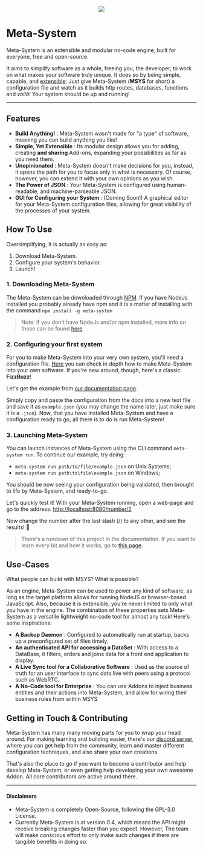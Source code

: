 <p align="center">
  <img src="https://github.com/mapikit/meta-system/assets/13098424/e520d2e4-229a-4b21-a146-317f26335623">
</p>

# Meta-System
Meta-System is an extensible and modular no-code engine, built for everyone, free and open-source.

It aims to simplify software as a whole, freeing you, the developer, to work on what makes your software truly unique. It does so by being simple, capable, and [extensible](https://mapikit.github.io/meta-system-docs/docs/api-docs/architecture/extending-functionality): Just give Meta-System (**MSYS** for short) a configuration file and watch as it builds http routes, databases, functions and *voilà!* Your system should be up and running!

-----
## Features
- **Build Anything!** : Meta-System wasn't made for "a type" of software, meaning you can build anything you like!
- **Simple, Yet Extensible** : Its modular design allows you for adding, creating **and sharing** Add-ons, expanding your possibilities as far as you need them.
- **Unopinionated** : Meta-System doesn't make decisions for you, instead, it opens the path for you to focus only in what is necessary. Of course, however, you can extend it with your own opinions as you wish.
- **The Power of JSON** : Your Meta-System is configured using human-readable, and machine-parseable JSON.
- **GUI for Configuring your System** : (Coming Soon!) A graphical editor for your Meta-System configuration files, allowing for great visibility of the processes of your system.

## How To Use
Oversimplifying, It is actually as easy as:
1. Download Meta-System.
2. Configure your system's behavior.
3. Launch!
 
### 1. Downloading Meta-System
The Meta-System can be downloaded through [NPM](https://www.npmjs.com/package/meta-system). If you have NodeJs installed you probably already have npm and it is a matter of installing with the command
`npm install -g meta-system`
> Note: If you don't have NodeJs and/or npm installed, more info on those can be found [here](https://nodejs.org/en/).

### 2. Configuring your first system
For you to make Meta-System into your very own system, you'll need a configuration file. [Here](https://mapikit.github.io/meta-system-docs/docs/api-docs/configuring/basics.md) you can check in depth how to make Meta-System into your own software. If you're new around, though, here's a classic:  **FizzBuzz**!

Let's get the example from [our documentation page](https://mapikit.github.io/meta-system-docs/docs/api-docs/getting-started#2-configuring-your-first-system).


Simply copy and paste the configuration from the docs into a new text file and save it as `example.json` (you may change the name later, just make sure it is a `.json`).
Now, that you have installed Meta-System and have a configuration ready to go, all there is to do is run Meta-System!

### 3. Launching Meta-System
You can launch instances of Meta-System using the CLI command `meta-system run`. To continue our example, try doing:

- `meta-system run path/to/file/example.json` on Unix Systems;
- `meta-system run path\to\file\example.json` on Windows;

You should be now seeing your configuration being validated, then brought to life by Meta-System, and ready-to-go.

Let's quickly test it! With your Meta-System running, open a web-page and go to the address: [http://localhost:8080/number/2](http://localhost:8080/number/2)

Now change the number after the last slash (/) to any other, and see the results! 🚀

> There's a rundown of this project in the documentation. If you want to learn every bit and how it works, go to [this page](https://mapikit.github.io/meta-system-docs/docs/tutorials/fizz-buzz).

## Use-Cases
What people can build with MSYS? What is possible?

As an engine, Meta-System can be used to power any kind of software, as long as the target platform allows for running NodeJS or browser-based JavaScript.
Also, because it is extensible, you're never limited to only what you have in the engine. The combination of these properties sets Meta-System as a versatile lightweight no-code tool for almost any task! Here's some inspirations:
- **A Backup Daemon** : Configured to automatically run at startup, backs up a preconfigured set of files timely.
- **An authenticated API for accessing a DataSet** : With access to a DataBase, it filters, orders and joins data for a front end application to display.
- **A Live Sync tool for a Collaborative Software** : Used as the source of truth for an user interface to sync data live with peers using a protocol such as WebRTC.
- **A No-Code tool for Enterprise** : You can use Addons to inject business entities and their actions into Meta-System, and allow for wiring their business rules from within MSYS

## Getting in Touch & Contributing
Meta-System has many many moving parts for you to wrap your head around. For making learning and building easier, there's our [discord server](https://discord.gg/ndGsnbTW7V), where you can get help from the community, learn and master different configuration techniques, and also share your own creations.

That's also the place to go if you want to become a contributor and help develop Meta-System, or even getting help developing your own awesome Addon. All core contributors are active around there.

--------

#### Disclaimers
- Meta-System is completely Open-Source, following the GPL-3.0 License.
- Currently Meta-System is at version 0.4, which means the API might receive breaking changes faster than you expect. However, The team will make conscious effort to only make such changes if there are tangible benefits in doing so.

